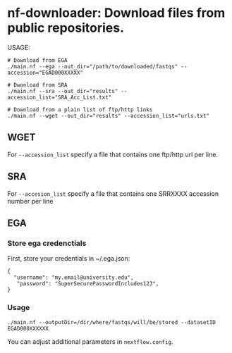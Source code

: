 # nf-downloader: Download files from public repositories.

USAGE:
```
# Download from EGA
./main.nf --ega --out_dir="/path/to/downloaded/fastqs" --accession="EGAD000XXXXX"

# Dwonload from SRA
./main.nf --sra --out_dir="results" --accession_list="SRA_Acc_List.txt"

# Download from a plain list of ftp/http links
./main.nf --wget --out_dir="results" --accession_list="urls.txt"
```

## WGET
For `--accession_list` specify a file that contains one ftp/http url per line. 

## SRA
For `--accesion_list` specify a file that contains one SRRXXXX accession number per line

## EGA

### Store ega credenctials
First, store your credentials in ~/.ega.json:

```
{
  "username": "my.email@university.edu",
   "password": "SuperSecurePasswordIncludes123",
}
```

### Usage

```
./main.nf --outputDir=/dir/where/fastqs/will/be/stored --datasetID EGAD000XXXXXX
```

You can adjust additional parameters in `nextflow.config`.
